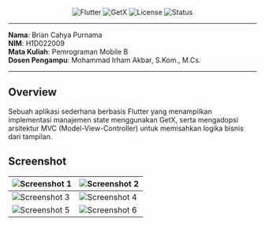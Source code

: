 <div align="center">

![Flutter](https://img.shields.io/badge/Flutter-3.3-blue)
![GetX](https://img.shields.io/badge/GetX-4.6-orange)
![License](https://img.shields.io/badge/License-MIT-green)
![Status](https://img.shields.io/badge/Status-Completed-brightgreen)

</div>

---

**Nama**: Brian Cahya Purnama  
**NIM**: H1D022009  
**Mata Kuliah**: Pemrograman Mobile B  
**Dosen Pengampu**: Mohammad Irham Akbar, S.Kom., M.Cs.

---

## Overview

Sebuah aplikasi sederhana berbasis Flutter yang menampilkan implementasi manajemen state menggunakan GetX, serta mengadopsi arsitektur MVC (Model-View-Controller) untuk memisahkan logika bisnis dari tampilan.

## Screenshot

| ![Screenshot 1](https://github.com/user-attachments/assets/662f93ee-99ef-4407-8dae-6bd31a90480a) | ![Screenshot 2](https://github.com/user-attachments/assets/f60c3263-afc1-416d-a7ad-2fddda761b33) |
|----------------------------------------------------|----------------------------------------------------|
| ![Screenshot 3](https://github.com/user-attachments/assets/265a9276-60fe-4cd6-9475-e926188b772c) | ![Screenshot 4](https://github.com/user-attachments/assets/daf2819d-9248-44d8-bb62-6105ad7be379) |
| ![Screenshot 5](https://github.com/user-attachments/assets/200bbd7e-1811-45ac-87e5-bd21939d4ee1) | ![Screenshot 6](https://github.com/user-attachments/assets/a5f58229-f4b0-44a1-8cb5-65305d27555c) |
